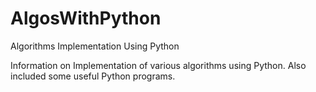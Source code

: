 # AlgosWithPython

Algorithms Implementation Using Python

Information on Implementation of various algorithms using Python. Also included some useful Python programs.

